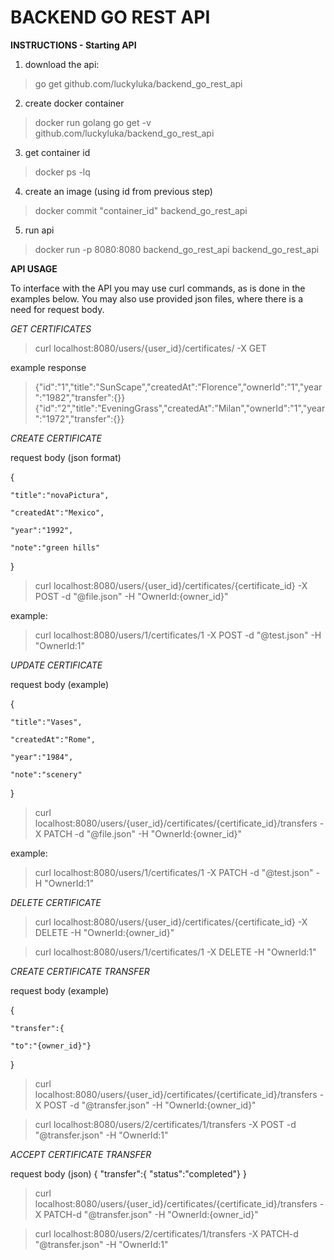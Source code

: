 # BACKEND GO REST API



**INSTRUCTIONS - Starting API**

1. download the api:

>go get github.com/luckyluka/backend_go_rest_api

2. create docker container
>docker run golang go get -v github.com/luckyluka/backend_go_rest_api

3. get container id
>docker ps -lq

4. create an image (using id from previous step)
>docker commit "container_id" backend_go_rest_api

5. run api
>docker run -p 8080:8080 backend_go_rest_api backend_go_rest_api



**API USAGE**

To interface with the API you may use curl commands, as is done in the examples below.
You may also use provided json files, where there is a need for request body.


_GET CERTIFICATES_

>curl localhost:8080/users/{user_id}/certificates/ -X GET

example response

>{"id":"1","title":"SunScape","createdAt":"Florence","ownerId":"1","year":"1982","transfer":{}}
>{"id":"2","title":"EveningGrass","createdAt":"Milan","ownerId":"1","year":"1972","transfer":{}}



_CREATE CERTIFICATE_

request body (json format)

{
    
    "title":"novaPictura",
    
    "createdAt":"Mexico",
   
    "year":"1992",
   
    "note":"green hills"

}


>curl localhost:8080/users/{user_id}/certificates/{certificate_id} -X POST -d "@file.json" -H "OwnerId:{owner_id}"

example:

>curl localhost:8080/users/1/certificates/1 -X POST -d "@test.json" -H "OwnerId:1"


_UPDATE CERTIFICATE_

request body (example)

{

    "title":"Vases",
    
    "createdAt":"Rome",
   
    "year":"1984",
    
    "note":"scenery"

}


>curl localhost:8080/users/{user_id}/certificates/{certificate_id}/transfers -X PATCH -d "@file.json" -H "OwnerId:{owner_id}"

example:

>curl localhost:8080/users/1/certificates/1 -X PATCH -d "@test.json" -H "OwnerId:1"


_DELETE CERTIFICATE_


>curl localhost:8080/users/{user_id}/certificates/{certificate_id} -X DELETE -H "OwnerId:{owner_id}"

>curl localhost:8080/users/1/certificates/1 -X DELETE -H "OwnerId:1"


_CREATE CERTIFICATE TRANSFER_

request body (example)

{

    "transfer":{
    
    "to":"{owner_id}"}

}

>curl localhost:8080/users/{user_id}/certificates/{certificate_id}/transfers -X POST -d "@transfer.json" -H "OwnerId:{owner_id}"

>curl localhost:8080/users/2/certificates/1/transfers -X POST -d "@transfer.json" -H "OwnerId:1"


_ACCEPT CERTIFICATE TRANSFER_

request body (json)
{
    "transfer":{
    "status":"completed"}
}

>curl localhost:8080/users/{user_id}/certificates/{certificate_id}/transfers -X PATCH-d "@transfer.json" -H "OwnerId:{owner_id}"

>curl localhost:8080/users/2/certificates/1/transfers -X PATCH-d "@transfer.json" -H "OwnerId:1"






